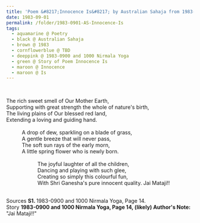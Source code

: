 ```yaml
---
title: 'Poem &#8217;Innocence Is&#8217; by Australian Sahaja from 1983-0900 and 1000 Nirmala Yoga, Page 14'
date: 1983-09-01
permalink: /folder/1983-0901-AS-Innocence-Is
tags:
  - aquamarine @ Poetry
  - black @ Australian Sahaja
  - brown @ 1983
  - cornflowerblue @ TBD
  - deeppink @ 1983-0900 and 1000 Nirmala Yoga
  - green @ Story of Poem Innocence Is
  - maroon @ Innocence
  - maroon @ Is  
---
```


<br>

<p>
The rich sweet smell of Our Mother Earth,<br>
Supporting with great strength the whole of nature's birth,<br>
The living plains of Our blessed red land,<br>
Extending a loving and guiding hand.<br>
<br>
&emsp;&emsp;&emsp;A drop of dew, sparkling on a blade of grass,<br>
&emsp;&emsp;&emsp;A gentle breeze that will never pass,<br>
&emsp;&emsp;&emsp;The soft sun rays of the early morn,<br>
&emsp;&emsp;&emsp;A little spring flower who is newly born.<br>
<br>
&emsp;&emsp;&emsp;&emsp;&emsp;&emsp;The joyful laughter of all the children,<br>
&emsp;&emsp;&emsp;&emsp;&emsp;&emsp;Dancing and playing with such glee,<br>
&emsp;&emsp;&emsp;&emsp;&emsp;&emsp;Creating so simply this colourful fun,<br>
&emsp;&emsp;&emsp;&emsp;&emsp;&emsp;With Shri Ganesha's pure innocent quality. Jai Mataji!!<br>
</p>

<br>

<wave-list>
<list-title color="DarkSeaGreen" width="40">Sources</list-title>
  <list-item color="BlanchedAlmond"  width="280"><b>S1. </b>1983-0900 and 1000 Nirmala Yoga, Page 14.</list-item>
</wave-list>

<br>

<wave-list>
<list-title color="DarkSeaGreen" width="25">Story</list-title>
  <list-item color="BlanchedAlmond"  width="280"><b>1983-0900 and 1000 Nirmala Yoga, Page 14, (likely) Author's Note:</b> "Jai Mataji!!"</list-item>
</wave-list>
